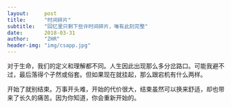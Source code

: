 ```yaml
---
layout:     post
title:      "时间碎片"
subtitle:   "回忆里只剩下些许时间碎片，唯有此刻完整"
date:       2018-03-31
author:     "ZHR"
header-img: "img/csapp.jpg"
---
```

对于生命，我们的定义和理解都不同。人生因此出现那么多分岔路口。可能我避不过，最后落得个孑然或俗套。但如果现在就挂起，那么跟宕机有什么两样。

开始了就别结束。万事开头难，开始的代价很大，结束虽然可以换来舒适，却也带来了长久的痛苦。因为你知道，你会重新开始的。